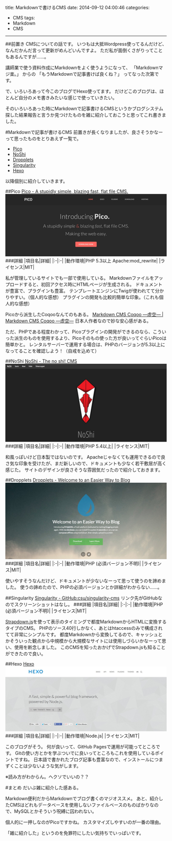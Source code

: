 title: Markdownで書けるCMS
date: 2014-09-12 04:00:46
categories:
- CMS
tags:
- Markdown
- CMS
---

##前置き
CMSについての話です。
いつもは大抵Wordpress使ってるんだけど、なんだかんだ言って更新がめんどいんですよ。
ただ私が面倒くさがりってこともあるんですが……。

講師業で使う資料作成にMarkdownをよく使うようになって、
「Markdownマジ楽。」
からの
「もうMarkdownで記事書けば良くね？」
ってなった次第です。

で、いろいろあって今このブログでHexo使ってます。
だけどこのブログは、ほとんど自分のメモ書きみたいな感じで使っていきたい。

そのいろいろあった時にMarkdownで記事書けるCMSというかブログシステム探した結果報告と言うか見つけたものを雑に紹介しておこうと思ってこれ書きました。
<!-- more -->
#Markdownで記事が書けるCMS
前置きが長くなりましたが、良さそうかなーって思ったものをとりあえず一覧で。

- [Pico](http://picocms.org/)
- [NoShi](http://noshi.cundd.net/)
- [Dropplets](http://dropplets.com/)
- [Singularity](https://github.com/csu/singularity-cms)
- [Hexo](http://hexo.io/)

以降個別に紹介していきます。

##Pico
[Pico - A stupidly simple, blazing fast, flat file CMS.](http://picocms.org/)
![](/image/sc-pico.png)
###詳細
|項目名|詳細|
|:-|:-|
|動作環境|PHP 5.3以上 Apache:mod_rewrite|
|ライセンス|MIT|

私が管理しているサイトでも一部で使用している。
Markdownファイルをアップロードすると、初回アクセス時にHTMLページが生成される。
ドキュメントが豊富で、プラグインも豊富。
テンプレートエンジンにTwigが使われてて分かりやすい。（個人的な感想）
プラグインの開発も比較的簡単な印象。（これも個人的な感想）

Picoから派生したCoqooなんてのもある。
[Markdown CMS Coqoo ―虚空― | Markdown CMS Coqoo ―虚空―](http://coqoo.net/)
日本人作者なので妙な安心感がある。

ただ、PHPである程度わかって、Picoプラグインの開発ができるのなら、こういった派生のものを使用するより、Picoそのもの使った方が良いってぐらいPicoは簡単かと。
レンタルサーバーで運用する場合は、PHPのバージョンが5.3以上になってることを確認しよう！（自戒を込めて）

##NoShi
[NoShi - The no shi! CMS](http://noshi.cundd.net/)
![](/image/sc-noshi.png)
###詳細
|項目名|詳細|
|:-|:-|
|動作環境|PHP 5.4以上|
|ライセンス|MIT|

和風っぽいけど日本製ではないのです。
Apacheじゃなくても運用できるので良さ気な印象を受けたが、まだ新しいので、ドキュメントも少なく若干敷居が高く感じた。
サイトのデザインが良さそうな雰囲気だったので紹介しておきます。

##Dropplets
[Dropplets - Welcome to an Easier Way to Blog](http://dropplets.com/)
![](/image/sc-dropplets.png)
###詳細
|項目名|詳細|
|:-|:-|
|動作環境|PHP (必須バージョン不明)|
|ライセンス|MIT|

使いやすそうなんだけど、ドキュメントが少ないなーって思って使うのを諦めました。
使うの諦めたので、PHPの必須バージョンとか詳細がわからない……。

##Singularity
[Singularity - GitHub:csu/singularity-cms](https://github.com/csu/singularity-cms)
リンク先がGitHubなのでスクリーンショットはなし。
###詳細
|項目名|詳細|
|:-|:-|
|動作環境|PHP (必須バージョン不明)|
|ライセンス|MIT|

[Strapdown.js](http://strapdownjs.com/)を使って表示のタイミングで都度MarkdownからHTMLに変換するタイプのCMS。
PHPのソース40行しかなく、あとはhtaccessのみで構成されてて非常にシンプルです。
都度Markdownから変換してるので、キャッシュとかそういった観点から中規模から大規模なサイトには使用しづらいかなーって思い、使用を断念しました。
このCMSを知ったおかげでStrapdown.jsも知ることができたので良い。

##Hexo
[Hexo](http://hexo.io/)
![](/image/sc-hexo.png)
###詳細
|項目名|詳細|
|:-|:-|
|動作環境|Node.js|
|ライセンス|MIT|

このブログがそう。
何が良いって、GitHub Pagesで運用が可能ってところです。
Gitの使い方とかを学ぶついでに良いってところもこれを使用しているポイントですね。
日本語で書かれたブログ記事も豊富なので、インストールにつまずくことは少ないような気がします。

※読み方がわからん。ヘクソでいいの？？

#まとめ
だいぶ雑に紹介した感ある。

Markdown便利だからMarkdownでブログ書くのマジオススメ。
あと、紹介したCMSはどれもデータベースを使用しないファイルベースのものばかりなので、MySQLとかそういう呪縛に囚われない。

個人的に一押しなのがPicoですかね。
カスタマイズしやすいのが一番の理由。

「雑に紹介した」というのを免罪符にしたい気持ちでいっぱいです。